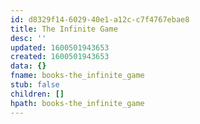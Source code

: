 ```yaml
---
id: d8329f14-6029-40e1-a12c-c7f4767ebae8
title: The Infinite Game
desc: ''
updated: 1600501943653
created: 1600501943653
data: {}
fname: books-the_infinite_game
stub: false
children: []
hpath: books-the_infinite_game
---
```

## 
